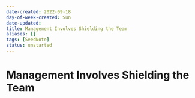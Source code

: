 ```yaml
---
date-created: 2022-09-18
day-of-week-created: Sun
date-updated: 
title: Management Involves Shielding the Team
aliases: []
tags: [SeedNote]
status: unstarted
---
```


# Management Involves Shielding the Team
